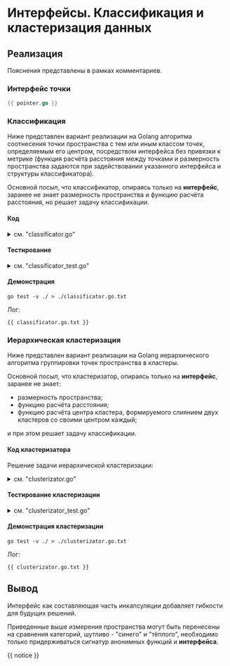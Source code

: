 # Интерфейсы. Классификация и кластеризация данных

## Реализация

Пояснения представлены в рамках комментариев.

### Интерфейс точки

```go
{{ pointer.go }}
```

### Классификация

Ниже представлен вариант реализации на Golang алгоритма соотнесения точки пространства с тем или иным классом точек, определяемым его центром, посредством интерфейса без привязки к метрике (функция расчёта расстояния между точками и размерность пространства задаются при задействовании указанного интерфейса и структуры классификатора).

Основной посыл, что классификатор, опираясь только на **интерфейс**, заранее не знает размерность пространства и функцию расчёта расстояния, но решает задачу классификации.

#### Код

<details>
<summary>см. "classificator.go"</summary>

```go
{{ classificator.go }}
```

</details>

#### Тестирование

<details>
<summary>см. "classificator_test.go"</summary>

```go
{{ classificator_test.go }}
```

</details>

#### Демонстрация

```shell
go test -v ./ > ./classificator.go.txt
```

Лог:

```text
{{ classificator.go.txt }}
```

### Иерархическая кластеризация

Ниже представлен вариант реализации на Golang иерархического алгоритма группировки точек пространства в кластеры.

Основной посыл, что кластеризатор, опираясь только на **интерфейс**, заранее не знает:

* размерность пространства;
* функцию расчёта расстояния;
* функцию расчёта центра кластера, формируемого слиянием двух кластеров со своими центром каждый;
  
и при этом решает задачу классификации.

#### Код кластеризатора

Решение задачи иерархической кластеризации:

<details>
<summary>см. "clusterizator.go"</summary>

```go
{{ clusterizator.go }}
```

</details>

#### Тестирование кластеризации

<details>
<summary>см. "clusterizator_test.go"</summary>

```go
{{ clusterizator_test.go }}
```

</details>

#### Демонстрация кластеризации

```shell
go test -v ./ > ./clusterizator.go.txt
```

Лог:

```text
{{ clusterizator.go.txt }}
```

## Вывод

Интерфейс как составляющая часть инкапсуляции добавляет гибкости для будущих решений.

Приведенные выше измерения пространства могут быть перенесены на сравнения категорий, шутливо - "синего" и "тёплого", необходимо только придерживаться сигнатур анонимных функций и **интерфейса**.

{{ notice }}
